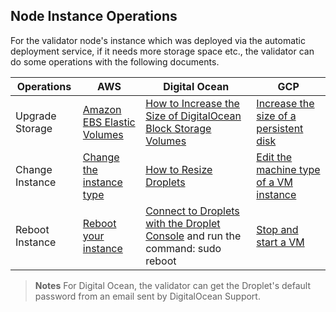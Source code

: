 ## Node Instance Operations

For the validator node's instance which was deployed via the automatic deployment service, if it needs more storage space etc., the validator can do some operations with the following documents.

| Operations | AWS  | Digital Ocean | GCP |
|------|------|------|------|
| Upgrade Storage | [Amazon EBS Elastic Volumes](https://docs.aws.amazon.com/AWSEC2/latest/UserGuide/ebs-modify-volume.html)  | [How to Increase the Size of DigitalOcean Block Storage Volumes](https://docs.digitalocean.com/products/volumes/how-to/increase-size/) | [Increase the size of a persistent disk](https://cloud.google.com/compute/docs/disks/resize-persistent-disk) |
| Change Instance | [Change the instance type](https://docs.aws.amazon.com/AWSEC2/latest/UserGuide/ec2-instance-resize.html)  | [How to Resize Droplets](https://docs.digitalocean.com/products/droplets/how-to/resize/) | [Edit the machine type of a VM instance](https://cloud.google.com/compute/docs/instances/changing-machine-type-of-stopped-instance) |
| Reboot Instance | [Reboot your instance](https://docs.aws.amazon.com/AWSEC2/latest/UserGuide/ec2-instance-reboot.html)  | [Connect to Droplets with the Droplet Console](https://docs.digitalocean.com/products/droplets/how-to/connect-with-console/) and run the command: sudo reboot | [Stop and start a VM](https://cloud.google.com/compute/docs/instances/stop-start-instance)  |


> **Notes**
> For Digital Ocean, the validator can get the Droplet's default password from an email sent by DigitalOcean Support. 